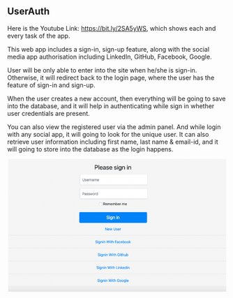## UserAuth

Here is the Youtube Link: https://bit.ly/2SA5yWS, which shows each and every task of the app. 

This web app includes a sign-in, sign-up feature, along with the social media app authorisation including LinkedIn, GitHub, Facebook, Google.

User will be only able to enter into the site when he/she is sign-in. Otherwise, it will redirect back to the login page, where the user has the feature of sign-in and sign-up. 

When the user creates a new account, then everything will be going to save into the database, and it will help in authenticating while sign in whether user credentials are present.

You can also view the registered user via the admin panel. And while login with any social app, it will going to look for the unique user. It can also retrieve user information including first name, last name & email-id, and it will going to store into the database as the login happens.

<DIV ALIGN="CENTER"><img src="/static/1.png" width=500>
